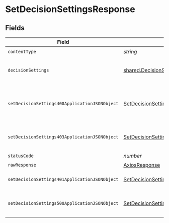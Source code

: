 # SetDecisionSettingsResponse


## Fields

| Field                                                                                                     | Type                                                                                                      | Required                                                                                                  | Description                                                                                               |
| --------------------------------------------------------------------------------------------------------- | --------------------------------------------------------------------------------------------------------- | --------------------------------------------------------------------------------------------------------- | --------------------------------------------------------------------------------------------------------- |
| `contentType`                                                                                             | *string*                                                                                                  | :heavy_check_mark:                                                                                        | N/A                                                                                                       |
| `decisionSettings`                                                                                        | [shared.DecisionSettings](../../models/shared/decisionsettings.md)                                        | :heavy_minus_sign:                                                                                        | Decision settings successfully set.                                                                       |
| `setDecisionSettings400ApplicationJSONObject`                                                             | [SetDecisionSettings400ApplicationJSON](../../models/operations/setdecisionsettings400applicationjson.md) | :heavy_minus_sign:                                                                                        | The request is malformed (e.g, a given path parameter is invalid)<br/>                                    |
| `setDecisionSettings403ApplicationJSONObject`                                                             | [SetDecisionSettings403ApplicationJSON](../../models/operations/setdecisionsettings403applicationjson.md) | :heavy_minus_sign:                                                                                        | The user is forbidden from making this request<br/>                                                       |
| `statusCode`                                                                                              | *number*                                                                                                  | :heavy_check_mark:                                                                                        | N/A                                                                                                       |
| `rawResponse`                                                                                             | [AxiosResponse](https://axios-http.com/docs/res_schema)                                                   | :heavy_minus_sign:                                                                                        | N/A                                                                                                       |
| `setDecisionSettings401ApplicationJSONObject`                                                             | [SetDecisionSettings401ApplicationJSON](../../models/operations/setdecisionsettings401applicationjson.md) | :heavy_minus_sign:                                                                                        | The request is unauthorized<br/>                                                                          |
| `setDecisionSettings500ApplicationJSONObject`                                                             | [SetDecisionSettings500ApplicationJSON](../../models/operations/setdecisionsettings500applicationjson.md) | :heavy_minus_sign:                                                                                        | Something unexpected happened on the server.                                                              |